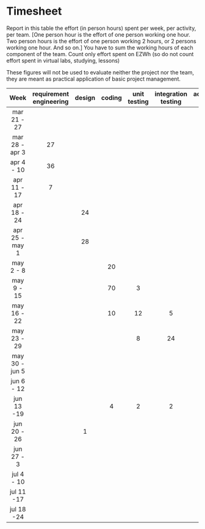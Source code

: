 # Timesheet

Report in this table the effort (in person hours) spent per week, per activity, per team. 
[One person hour is the effort of one person working one hour.
Two person hours is the effort of one person working 2 hours, or 2 persons working one hour. And so on.]
You have to sum the working hours of each component of the team.
Count only effort spent on EZWh (so do not count effort spent in virtual labs, studying, lessons)

These figures will not be used to evaluate neither the project nor the team, they are meant as practical application of basic project management.

| Week | requirement engineering | design | coding | unit testing | integration testing | acceptance testing | management | git maven |
|:-----------:|:--------:|:-----------:|:-----------:|:----------:|:------------:|:---------------:|:-------------:|:--------------:|
| mar 21 - 27 | | | | | | | 3 | |
| mar 28 - apr 3 |27|| | | | | |1 |
| apr 4 - 10 | 36 | | | | | | 1| |
| apr 11 - 17|7 | | | | | | |1 | 
| apr 18 - 24| |24| | | | |1|1| 
| apr 25 - may 1 | |28 | | | | | |1| 
| may 2 - 8  | | | 20| | | | | | 
| may 9 - 15| | | 70|3| | | | | 
| may 16 - 22| | |10 |12|5| | | | 
| may 23 - 29| | | |8 |24 |24| | | 
| may 30 - jun 5 | | | | | |24 | | | 
| jun 6 - 12 | | | | | | | 2|1 | 
| jun 13 -19 | | | 4|2 |2 | | 8| | 
| jun 20 - 26 | |1 | | | | | 1| 1| 
| jun 27 - 3 | | | | | | | | | 
| jul 4 - 10 | | | | | | | | | 
| jul 11 -17 | | | | | | | | |
| jul 18 -24 | | | | | | | | |
